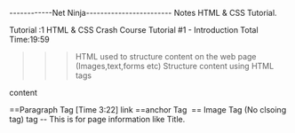 ------------Net Ninja------------------------
Notes HTML & CSS Tutorial.


Tutorial :1
HTML & CSS Crash Course Tutorial #1 - Introduction
Total Time:19:59


>>>HTML used to structure content on the web page 
(Images,text,forms etc)
>>>Structure content using HTML tags


<p>content</p>==Paragraph Tag [Time 3:22]
<a> link </a> ==anchor Tag
<img> == Image Tag (No clsoing tag)

<head> tag -- This is for page information like Title.
<title> tag -- List in the top
<body> tag --  This is for visible page conten.

>>>Add a local development server foe live refresh==Add extension [15:40]
>>>Inspect the page [17:45]
--------------------------------------

